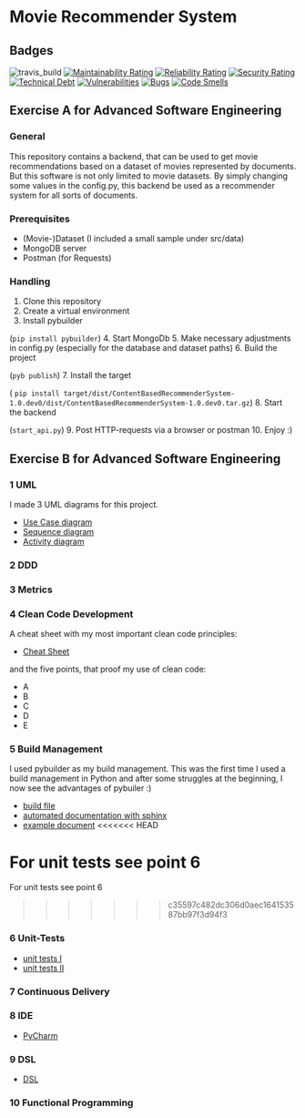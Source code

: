 # Movie Recommender System

## Badges
![travis_build](https://travis-ci.org/stefan-beuchert/MovieRecommender.svg?branch=main)
[![Maintainability Rating](https://sonarcloud.io/api/project_badges/measure?project=stefan-beuchert_MovieRecommender&metric=sqale_rating)](https://sonarcloud.io/dashboard?id=stefan-beuchert_MovieRecommender)
[![Reliability Rating](https://sonarcloud.io/api/project_badges/measure?project=stefan-beuchert_MovieRecommender&metric=reliability_rating)](https://sonarcloud.io/dashboard?id=stefan-beuchert_MovieRecommender)
[![Security Rating](https://sonarcloud.io/api/project_badges/measure?project=stefan-beuchert_MovieRecommender&metric=security_rating)](https://sonarcloud.io/dashboard?id=stefan-beuchert_MovieRecommender)
[![Technical Debt](https://sonarcloud.io/api/project_badges/measure?project=stefan-beuchert_MovieRecommender&metric=sqale_index)](https://sonarcloud.io/dashboard?id=stefan-beuchert_MovieRecommender)
[![Vulnerabilities](https://sonarcloud.io/api/project_badges/measure?project=stefan-beuchert_MovieRecommender&metric=vulnerabilities)](https://sonarcloud.io/dashboard?id=stefan-beuchert_MovieRecommender)
[![Bugs](https://sonarcloud.io/api/project_badges/measure?project=stefan-beuchert_MovieRecommender&metric=bugs)](https://sonarcloud.io/dashboard?id=stefan-beuchert_MovieRecommender)
[![Code Smells](https://sonarcloud.io/api/project_badges/measure?project=stefan-beuchert_MovieRecommender&metric=code_smells)](https://sonarcloud.io/dashboard?id=stefan-beuchert_MovieRecommender)

## Exercise A for Advanced Software Engineering

### General
This repository contains a backend, that can be used to get movie recommendations based on a dataset of movies represented by documents.
But this software is not only limited to movie datasets. By simply changing some values in the config.py, 
this backend be used as a recommender system for all sorts of documents.


### Prerequisites
* (Movie-)Dataset (I included a small sample under src/data)
* MongoDB server
* Postman (for Requests)

### Handling
1. Clone this repository
2. Create a virtual environment
3. Install pybuilder 

(`pip install pybuilder`)
4. Start MongoDb
5. Make necessary adjustments in config.py (especially for the database and dataset paths)
6. Build the project 

(`pyb publish`)
7. Install the target 

( `pip install target/dist/ContentBasedRecommenderSystem-1.0.dev0/dist/ContentBasedRecommenderSystem-1.0.dev0.tar.gz`)
8. Start the backend 

(`start_api.py`)
9. Post HTTP-requests via a browser or postman
10. Enjoy :)

## Exercise B for Advanced Software Engineering
### 1 UML
   
I made 3 UML diagrams for this project.
   * [Use Case diagram](tasks/uml_diagrams/use_case_diagram.png)
   * [Sequence diagram](tasks/uml_diagrams/sequence_diagram.png)
   * [Activity diagram](tasks/uml_diagrams/activity_diagram.png)
  
### 2 DDD

### 3 Metrics

### 4 Clean Code Development
   
A cheat sheet with my most important clean code principles:
   * [Cheat Sheet](tasks/clean_code_cheat_sheet.py)
   
and the five points, that proof my use of clean code:
   * A
   * B
   * C
   * D
   * E
   
### 5 Build Management
   
I used pybuilder as my build management. This was the first time I used a build management in Python 
and after some struggles at the beginning, I now see the advantages of pybuiler :)
   * [build file](build.py)
   * [automated documentation with sphinx](docs)
   * [example document](tasks/documentation/documentation.html)
<<<<<<< HEAD
   
For unit tests see point 6
=======
   For unit tests see point 6
   
>>>>>>> c35597c482dc306d0aec164153587bb97f3d94f3
### 6 Unit-Tests

   * [unit tests I](src/unittest/python/modeling/model_training_tests.py)
   * [unit tests II](src/unittest/python/processing/data_processing_tests.py)
   
### 7 Continuous Delivery

### 8 IDE

   * [PyCharm](tasks/ide_pycharm.md)
   
### 9 DSL

   * [DSL](tasks/dsl)
   
### 10 Functional Programming
